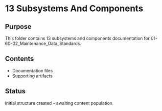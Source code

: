 # 13 Subsystems And Components

## Purpose
This folder contains 13 subsystems and components documentation for 01-60-02_Maintenance_Data_Standards.

## Contents
- Documentation files
- Supporting artifacts

## Status
Initial structure created - awaiting content population.

